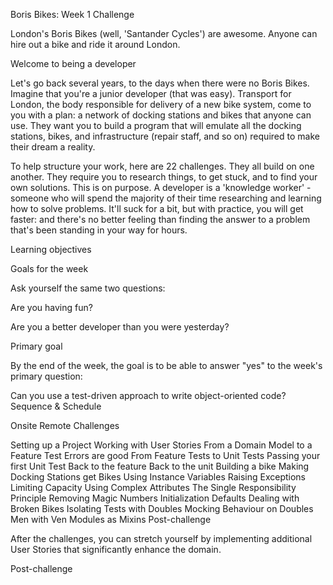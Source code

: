 Boris Bikes: Week 1 Challenge

London's Boris Bikes (well, 'Santander Cycles') are awesome. Anyone can hire out a bike and ride it around London.

Welcome to being a developer

Let's go back several years, to the days when there were no Boris Bikes. Imagine that you're a junior developer (that was easy). Transport for London, the body responsible for delivery of a new bike system, come to you with a plan: a network of docking stations and bikes that anyone can use. They want you to build a program that will emulate all the docking stations, bikes, and infrastructure (repair staff, and so on) required to make their dream a reality.

To help structure your work, here are 22 challenges. They all build on one another. They require you to research things, to get stuck, and to find your own solutions. This is on purpose. A developer is a 'knowledge worker' - someone who will spend the majority of their time researching and learning how to solve problems. It'll suck for a bit, but with practice, you will get faster: and there's no better feeling than finding the answer to a problem that's been standing in your way for hours.

Learning objectives

Goals for the week

Ask yourself the same two questions:

Are you having fun?

Are you a better developer than you were yesterday?

Primary goal

By the end of the week, the goal is to be able to answer "yes" to the week's primary question:

Can you use a test-driven approach to write object-oriented code?
Sequence & Schedule

Onsite
Remote
Challenges

Setting up a Project
Working with User Stories
From a Domain Model to a Feature Test
Errors are good
From Feature Tests to Unit Tests
Passing your first Unit Test
Back to the feature
Back to the unit
Building a bike
Making Docking Stations get Bikes
Using Instance Variables
Raising Exceptions
Limiting Capacity
Using Complex Attributes
The Single Responsibility Principle
Removing Magic Numbers
Initialization Defaults
Dealing with Broken Bikes
Isolating Tests with Doubles
Mocking Behaviour on Doubles
Men with Ven
Modules as Mixins
Post-challenge

After the challenges, you can stretch yourself by implementing additional User Stories that significantly enhance the domain.

Post-challenge
